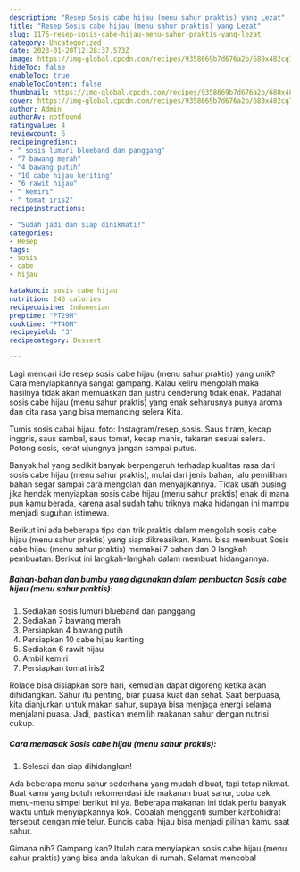 ```yaml
---
description: "Resep Sosis cabe hijau (menu sahur praktis) yang Lezat"
title: "Resep Sosis cabe hijau (menu sahur praktis) yang Lezat"
slug: 1175-resep-sosis-cabe-hijau-menu-sahur-praktis-yang-lezat
category: Uncategorized
date: 2023-01-20T12:28:37.573Z
image: https://img-global.cpcdn.com/recipes/9358669b7d676a2b/680x482cq70/sosis-cabe-hijau-menu-sahur-praktis-foto-resep-utama.jpg
hideToc: false
enableToc: true
enableTocContent: false
thumbnail: https://img-global.cpcdn.com/recipes/9358669b7d676a2b/680x482cq70/sosis-cabe-hijau-menu-sahur-praktis-foto-resep-utama.jpg
cover: https://img-global.cpcdn.com/recipes/9358669b7d676a2b/680x482cq70/sosis-cabe-hijau-menu-sahur-praktis-foto-resep-utama.jpg
author: Admin
authorAv: notfound
ratingvalue: 4
reviewcount: 6
recipeingredient:
- " sosis lumuri blueband dan panggang"
- "7 bawang merah"
- "4 bawang putih"
- "10 cabe hijau keriting"
- "6 rawit hijau"
- " kemiri"
- " tomat iris2"
recipeinstructions:

- "Sudah jadi dan siap dinikmati!"
categories:
- Resep
tags:
- sosis
- cabe
- hijau

katakunci: sosis cabe hijau 
nutrition: 246 calories
recipecuisine: Indonesian
preptime: "PT29M"
cooktime: "PT40M"
recipeyield: "3"
recipecategory: Dessert

---
```





Lagi mencari ide resep sosis cabe hijau (menu sahur praktis) yang unik? Cara menyiapkannya sangat gampang. Kalau keliru mengolah maka hasilnya tidak akan memuaskan dan justru cenderung tidak enak. Padahal sosis cabe hijau (menu sahur praktis) yang enak seharusnya punya aroma dan cita rasa yang bisa memancing selera Kita.





Tumis sosis cabai hijau. foto: Instagram/resep_sosis. Saus tiram, kecap inggris, saus sambal, saus tomat, kecap manis, takaran sesuai selera. Potong sosis, kerat ujungnya jangan sampai putus.

Banyak hal yang sedikit banyak berpengaruh terhadap kualitas rasa dari sosis cabe hijau (menu sahur praktis), mulai dari jenis bahan, lalu pemilihan bahan segar sampai cara mengolah dan menyajikannya. Tidak usah pusing jika hendak menyiapkan sosis cabe hijau (menu sahur praktis) enak di mana pun kamu berada, karena asal sudah tahu triknya maka hidangan ini mampu menjadi suguhan istimewa.






Berikut ini ada beberapa tips dan trik praktis dalam mengolah sosis cabe hijau (menu sahur praktis) yang siap dikreasikan. Kamu bisa membuat Sosis cabe hijau (menu sahur praktis) memakai 7 bahan dan 0 langkah pembuatan. Berikut ini langkah-langkah dalam membuat hidangannya.

<!--inarticleads1-->

##### Bahan-bahan dan bumbu yang digunakan dalam pembuatan Sosis cabe hijau (menu sahur praktis):

1. Sediakan  sosis lumuri blueband dan panggang
1. Sediakan 7 bawang merah
1. Persiapkan 4 bawang putih
1. Persiapkan 10 cabe hijau keriting
1. Sediakan 6 rawit hijau
1. Ambil  kemiri
1. Persiapkan  tomat iris2


Rolade bisa disiapkan sore hari, kemudian dapat digoreng ketika akan dihidangkan. Sahur itu penting, biar puasa kuat dan sehat. Saat berpuasa, kita dianjurkan untuk makan sahur, supaya bisa menjaga energi selama menjalani puasa. Jadi, pastikan memilih makanan sahur dengan nutrisi cukup. 

<!--inarticleads2-->

##### Cara memasak Sosis cabe hijau (menu sahur praktis):


1. Selesai dan siap dihidangkan!

Ada beberapa menu sahur sederhana yang mudah dibuat, tapi tetap nikmat. Buat kamu yang butuh rekomendasi ide makanan buat sahur, coba cek menu-menu simpel berikut ini ya. Beberapa makanan ini tidak perlu banyak waktu untuk menyiapkannya kok. Cobalah mengganti sumber karbohidrat tersebut dengan mie telur. Buncis cabai hijau bisa menjadi pilihan kamu saat sahur. 

Gimana nih? Gampang kan? Itulah cara menyiapkan sosis cabe hijau (menu sahur praktis) yang bisa anda lakukan di rumah. Selamat mencoba!
